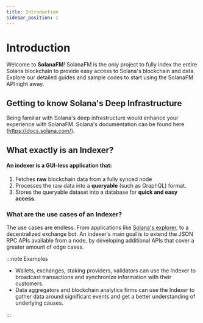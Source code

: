 ```yaml
---
title: Introduction
sidebar_position: 1
---
```


# Introduction

Welcome to **SolanaFM**!
SolanaFM is the only project to fully index the entire Solana blockchain to provide easy access to Solana's blockchain and data.
Explore our detailed guides and sample codes to start using the SolanaFM API right away.

## Getting to know Solana's Deep Infrastructure

Being familiar with Solana's deep infrastructure would enhance your experience with SolanaFM.
Solana's documentation can be found here (https://docs.solana.com/).

## What exactly is an Indexer?

#### An indexer is a GUI-less application that:
1. Fetches **raw** blockchain data from a fully synced node
2. Processes the raw data into a **queryable** (such as GraphQL) format.
3. Stores the queryable dataset into a database for **quick and easy access**.

### What are the use cases of an Indexer?

The use cases are endless. From applications like [Solana's explorer](https://explorer.solana.com/), to a decentralized exchange bot. An indexer's main goal is to extend the JSON RPC APIs available from a node, by developing additional APIs that cover a greater amount of edge cases.

:::note Examples

- Wallets, exchanges, staking providers, validators can use the Indexer to broadcast transactions and synchronize information with their customers.
- Data aggregators and blockchain analytics firms can use the Indexer to gather data around significant events and get a better understanding of underlying causes.

:::
